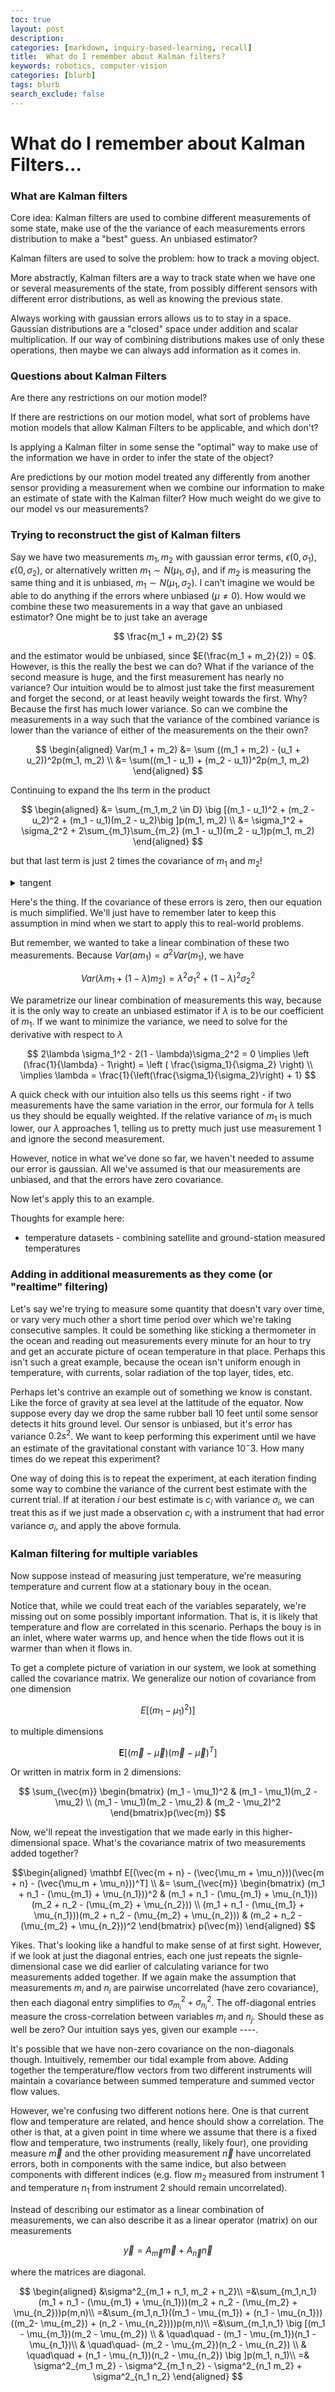 ```yaml
---
toc: true
layout: post
description:
categories: [markdown, inquiry-based-learning, recall]
title:  What do I remember about Kalman filters?
keywords: robotics, computer-vision
categories: [blurb]
tags: blurb
search_exclude: false
---
```


# What do I remember about Kalman Filters...

### What are Kalman filters

Core idea: Kalman filters are used to combine different measurements of some state, make use of the the variance of each measurements errors distribution to make a "best" guess.  An unbiased estimator?

Kalman filters are used to solve the problem: how to track a moving object.

More abstractly, Kalman filters are a way to track state when we have one or several measurements of the state, from possibly different sensors with different error distributions, as well as knowing the previous state.

Always working with gaussian errors allows us to to stay in a space.  Gaussian distributions are a "closed" space under addition and scalar multiplication.  If our way of combining distributions makes use of only these operations, then maybe we can always add information as it comes in.  

### Questions about Kalman Filters

Are there any restrictions on our motion model?

If there are restrictions on our motion model, what sort of problems have motion models that allow Kalman Filters to be applicable, and which don't?

Is applying a Kalman filter in some sense the "optimal" way to make use of the information we have in order to infer the state of the object?

Are predictions by our motion model treated any differently from another sensor providing a measurement when we combine our information to make an estimate of state with the Kalman filter?  How much weight do we give to our model vs our measurements?

### Trying to reconstruct the gist of Kalman filters

Say we have two measurements $m_1, m_2$ with gaussian error terms, $\epsilon(0, \sigma_1), \epsilon(0, \sigma_2)$, or alternatively written $m_1 \sim N(\mu_1, \sigma_1)$, and if $m_2$ is measuring the same thing and it is unbiased, $m_1 \sim N(\mu_1, \sigma_2)$.  I can't imagine we would be able to do anything if the errors where unbiased ($\mu \neq 0$).  How would we combine these two measurements in a way that gave an unbiased estimator?  One might be to just take an average

$$ \frac{m_1 + m_2}{2} $$

and the estimator would be unbiased, since $E(\frac{m_1 + m_2}{2}) =  0$.  However, is this the really the best we can do?  What if the variance of the second measure is huge, and the first measurement has nearly no variance?  Our intuition would be to almost just take the first measurement and forget the second, or at least heavily weight towards the first.  Why?  Because the first has much lower variance.  So can we combine the measurements in a way such that the variance of the combined variance is lower than the variance of either of the measurements on the their own?

$$
\begin{aligned}
Var(m_1 + m_2) &= \sum ((m_1 + m_2) - (u_1 + u_2))^2p(m_1, m_2) \\
  &= \sum((m_1 - u_1) + (m_2 - u_1))^2p(m_1, m_2)
\end{aligned}
$$


Continuing to expand the lhs term in the product

$$
\begin{aligned}
&= \sum_{m_1,m_2 \in D} \big [(m_1 - u_1)^2 + (m_2 - u_2)^2 + (m_1 - u_1)(m_2 - u_2)\big ]p(m_1, m_2) \\
&= \sigma_1^2 + \sigma_2^2 + 2\sum_{m_1}\sum_{m_2} (m_1 - u_1)(m_2 - u_1)p(m_1, m_2)
\end{aligned}
$$

but that last term is just 2 times the covariance of $m_1$ and $m_2$!  

<details>
<summary>tangent</summary>
We can actually continue this step to expand the covariance to find a formula of covariance in terms of expected values.
$$
\begin{aligned}
= \sigma_1^2 + \sigma_2^2  + 2u_1^2 + \sum_{m_1}\sum_{m_2} (m_1m_2 - (m_1 + m_2)u_1)p(m_1, m_2) \\
&= \sigma_1^2 + \sigma_2^2  + u_1^2 - u_1E(m_1) -u_1E(m_2) + E(m_1m_2) \\
&= \sigma_1^2 + \sigma_2^2  - u_1^2 + E(m_1m_2)
\end{aligned}
$$
And to reduce $E(m_1m_2)$ further,
$$E(u_1 + \epsilon(0, \sigma_1)(u_1 + \epsilon(0, \sigma_2))) \\
= E(u_1^2 + \epsilon_2u_1, + \epsilon_1u_2 + \epsilon_1\epsilon_2)\\
= E(u_1^2) + E(\epsilon_1\epsilon_2))\quad \text{by linearity and $E(\epsilon_i) = 0$}$$

If $\epsilon_1$ and $\epsilon_2$ are independent, then $E(\epsilon_1\epsilon_2) = 0$, because we can write $p(m_1,m_2)$ as $p(m_1)p(m_2)$ and

$$\sum_{\epsilon_1}\sum_{\epsilon_2} \epsilon_1 \epsilon_2 p(m_1)p(m_2) = \sum_{\epsilon_1}\epsilon_1 p(m_1)E(\epsilon_1) = 0 $$
</details>

Here's the thing.  If the covariance of these errors is zero, then our equation is much simplified.  We'll just have to remember later to keep this assumption in mind when we start to apply this to real-world problems.

But remember, we wanted to take a linear combination of these two measurements.  Because $Var(am_1) = a^2Var(m_1)$, we have

$$ Var(\lambda m_1 + (1 - \lambda) m_2) = \lambda^2 \sigma_1^2 + (1 - \lambda)^2 \sigma_2^2 $$

We parametrize our linear combination of measurements this way, because it is the only way to create an unbiased estimator if $\lambda$ is to be our coefficient of $m_1$.  If we want to minimize the variance, we need to solve for the derivative with respect to $\lambda$

$$
2\lambda \sigma_1^2 - 2(1 - \lambda)\sigma_2^2 = 0 \implies \left (\frac{1}{\lambda} - 1\right)
= \left ( \frac{\sigma_1}{\sigma_2} \right) \\ \implies \lambda = \frac{1}{\left(\frac{\sigma_1}{\sigma_2}\right) + 1}
$$

A quick check with our intuition also tells us this seems right - if two measurements have the same variation in the error, our formula for $\lambda$ tells us they should be equally weighted.  If the relative variance of $m_1$ is much lower, our $\lambda$ approaches 1, telling us to pretty much just use measurement 1 and ignore the second measurement.

However, notice in what we've done so far, we haven't needed to assume our error is gaussian.  All we've assumed is that our measurements are unbiased, and that the errors have zero covariance.

Now let's apply this to an example.  

Thoughts for example here:
- temperature datasets - combining satellite and ground-station measured temperatures

### Adding in additional measurements as they come (or "realtime" filtering)

Let's say we're trying to measure some quantity that doesn't vary over time, or vary very much other a short time period over which we're taking consecutive samples.  It could be something like sticking a thermometer in the ocean and reading out measurements every minute for an hour to try and get an accurate picture of ocean temperature in that place.  Perhaps this isn't such a great example, because the ocean isn't uniform enough in temperature, with currents, solar radiation of the top layer, tides, etc.

Perhaps let's contrive an example out of something we know is constant.  Like the force of gravity at sea level at the lattitude of the equator.  Now suppose every day we drop the same rubber ball 10 feet until some sensor detects it hits ground level.  Our sensor is unbiased, but it's error has variance $0.2s^2$.  We want to keep performing this experiment until we have an estimate of the gravitational constant with variance $10^-3$.  How many times do we repeat this experiment?

One way of doing this is to repeat the experiment, at each iteration finding some way to combine the variance of the current best estimate with the current trial.  If at iteration $i$ our best estimate is $c_i$ with variance $\sigma_i$, we can treat this as if we just made a observation $c_i$ with a instrument that had error variance $\sigma_i$, and apply the above formula.

### Kalman filtering for multiple variables

Now suppose instead of measuring just temperature, we're measuring temperature and current flow at a stationary bouy in the ocean.  

Notice that, while we could treat each of the variables separately, we're missing out on some possibly important information.  That is, it is likely that temperature and flow are correlated in this scenario.  Perhaps the bouy is in an inlet, where water warms up, and hence when the tide flows out it is warmer than when it flows in.

To get a complete picture of variation in our system, we look at something called the covariance matrix.  We generalize our notion of covariance from one dimension


$$ E[(m_1 - \mu_1)^2)]$$


to multiple dimensions

$$\mathbf
E[(\vec{m} - \vec{\mu})(\vec{m} - \vec{\mu})^T]
$$


Or written in matrix form in 2 dimensions:


$$
\sum_{\vec{m}} \begin{bmatrix} (m_1 - \mu_1)^2 & (m_1 - \mu_1)(m_2 - \mu_2) \\ (m_1 - \mu_1)(m_2 - \mu_2) & (m_2 - \mu_2)^2 \end{bmatrix}p(\vec{m})
$$

Now, we'll repeat the investigation that we made early in this higher-dimensional space. What's the covariance matrix of two measurements added together?


$$\begin{aligned}
\mathbf E[(\vec{m + n} - (\vec{\mu_m + \mu_n}))(\vec{m + n} - (\vec{\mu_m + \mu_n}))^T] \\
&= \sum_{\vec{m}}
  \begin{bmatrix}
    (m_1 + n_1 - (\mu_{m_1} + \mu_{n_1}))^2 & (m_1 + n_1 - (\mu_{m_1} + \mu_{n_1}))(m_2 + n_2 - (\mu_{m_2} + \mu_{n_2})) \\
    (m_1 + n_1 - (\mu_{m_1} + \mu_{n_1}))(m_2 + n_2 - (\mu_{m_2} + \mu_{n_2})) & (m_2 + n_2 - (\mu_{m_2} + \mu_{n_2}))^2  
  \end{bmatrix}
p(\vec{m})
\end{aligned}
$$


Yikes.  That's looking like a handful to make sense of at first sight.  However, if we look at just the diagonal entries, each one just repeats the signle-dimensional case we did earlier of calculating variance for two measurements added together.  If we again make the assumption that measurements $m_i$ and $n_i$ are pairwise uncorrelated (have zero covariance), then each diagonal entry simplifies to $\sigma_{m_i}^2 + \sigma_{n_i}^2$.  The off-diagonal entries measure the cross-correlation between variables $m_i$ and $n_j$.  Should these as well be zero?  Our intuition says yes, given our example ----.   

It's possible that we have non-zero covariance on the non-diagonals though.  Intuitively, remember our tidal example from above.  Adding together the temperature/flow vectors from two different instruments will maintain a covariance between summed temperature and summed vector flow values.

However, we're confusing two different notions here.  One is that current flow and temperature are related, and hence should show a correlation.  The other is that, at a given point in time where we assume that there is a fixed flow and temperature, two instruments (really, likely four), one providing measure $\vec{m}$ and the other providing measurement $\vec{n}$ have uncorrelated errors, both in components with the same indice, but also between components with different indices (e.g. flow $m_2$ measured from instrument 1 and temperature $n_1$ from instrument 2 should remain uncorrelated).

Instead of describing our estimator as a linear combination of measurements, we can also describe it as a linear operator (matrix) on our measurements

$$ \vec{y} = A_{\vec{m}}\vec{m} + A_{\vec{n}}\vec{n} $$

where the matrices are diagonal.


$$
\begin{aligned}
&\sigma^2_{m_1 + n_1, m_2 + n_2}\\
=&\sum_{m_1,n_1}(m_1 + n_1 - (\mu_{m_1} + \mu_{n_1}))(m_2 + n_2 - (\mu_{m_2} + \mu_{n_2}))p(m,n)\\
=&\sum_{m_1,n_1}((m_1 - \mu_{m_1}) + (n_1 - \mu_{n_1}))((m_2- \mu_{m_2}) + (n_2 - \mu_{n_2})))p(m,n)\\
  =&\sum_{m_1,n_1} \big [(m_1 - \mu_{m_1})(m_2 - \mu_{m_2}) \\
  & \quad\quad - (m_1 - \mu_{m_1})(n_1 - \mu_{n_1})\\
  & \quad\quad- (m_2 - \mu_{m_2})(n_2 - \mu_{n_2}) \\
  & \quad\quad + (n_1 - \mu_{n_1})(n_2 - \mu_{n_2}) \big ]p(m_1, n_1)\\
=& \sigma^2_{m_1 m_2} - \sigma^2_{m_1 n_2} - \sigma^2_{n_1 m_2} + \sigma^2_{n_1 n_2}
\end{aligned}
$$

